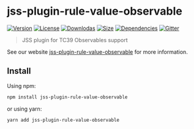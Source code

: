 # jss-plugin-rule-value-observable

[![Version](https://img.shields.io/npm/v/jss-plugin-rule-value-observable.svg?style=flat)](https://npmjs.org/package/jss-plugin-rule-value-observable)
[![License](https://img.shields.io/npm/l/jss-plugin-rule-value-observable.svg?style=flat)](https://github.com/cssinjs/jss/blob/master/LICENSE)
[![Downlodas](https://img.shields.io/npm/dm/jss-plugin-rule-value-observable.svg?style=flat)](https://npmjs.org/package/jss-plugin-rule-value-observable)
[![Size](https://img.shields.io/bundlephobia/minzip/jss-plugin-rule-value-observable.svg?style=flat)](https://npmjs.org/package/jss-plugin-rule-value-observable)
[![Dependencies](https://img.shields.io/david/cssinjs/jss.svg?path=packages%2Fjss-plugin-rule-value-observable&style=flat)](https://npmjs.org/package/jss-plugin-rule-value-observable)
[![Gitter](https://badges.gitter.im/JoinChat.svg)](https://gitter.im/cssinjs/lobby)

> JSS plugin for TC39 Observables support

See our website [jss-plugin-rule-value-observable](https://cssinjs.org/jss-plugin-rule-value-observable?v=v10.0.4) for more information.

## Install

Using npm:

```sh
npm install jss-plugin-rule-value-observable
```

or using yarn:

```sh
yarn add jss-plugin-rule-value-observable
```
